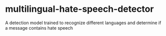 # multilingual-hate-speech-detector
A detection model trained to recognize different languages and determine if a message contains hate speech
